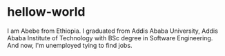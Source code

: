 # hellow-world

I am Abebe from Ethiopia. I graduated from Addis Ababa University, Addis Ababa Institute of Technology with BSc degree in Software Engineering. And now, I'm unemployed tying to find jobs.
